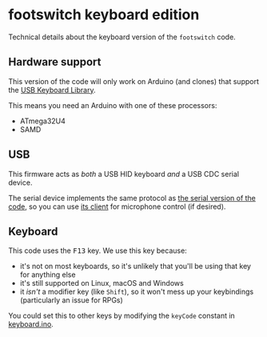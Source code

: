 # footswitch keyboard edition

Technical details about the keyboard version of the `footswitch` code.

## Hardware support

This version of the code will only work on Arduino (and clones) that support the [USB Keyboard Library][keyboard].

This means you need an Arduino with one of these processors:

* ATmega32U4
* SAMD

## USB

This firmware acts as _both_ a USB HID keyboard _and_ a USB CDC serial device.

The serial device implements the same protocol as [the serial version of the code](../serial/), so you can use [its client](../client/) for microphone control (if desired).

## Keyboard

This code uses the <kbd>F13</kbd> key. We use this key because:

* it's not on most keyboards, so it's unlikely that you'll be using that key for anything else
* it's still supported on Linux, macOS and Windows
* it _isn't_ a modifier key (like `Shift`), so it won't mess up your keybindings (particularly an issue for RPGs)

You could set this to other keys by modifying the `keyCode` constant in [keyboard.ino](./keyboard.ino).

[keyboard]: https://www.arduino.cc/reference/en/language/functions/usb/keyboard/
